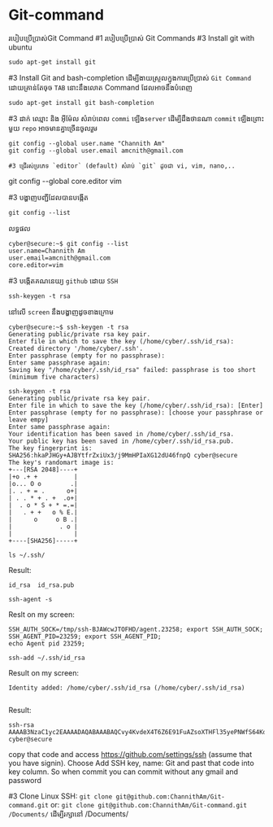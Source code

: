 # Git-command
របៀបប្រើប្រាស់Git Command
#1 របៀបប្រើប្រាស់ Git Commands
#3 Install git with ubuntu
```
sudo apt-get install git
```

#3 Install Git and bash-completion ដើម្បីងាយស្រួលក្នុងការប្រើប្រាស់ `​Git Command`​
ដោយគ្រាន់តែចុច `TAB`​ នោះនឹងលោត Command ដែលអាចនឹងបំពេញ
```
sudo apt-get install git bash-completion
```

#3 ដាក់ ឈ្មោះ និង អុីម៉ែល សំរាប់ពេល `commi`​ ឡើង​ `server` ដើម្បីដឹងថានណា `commit` 
ឡើងព្រោះមួយ `repo`​ អាចមានគ្នាច្រើនចូលរួម
```
git config --global user.name "Channith Am"
git config --global user.email amcnith@gmail.com

#3 ជ្រើរស់ប្រភេទ `editor`​​​ (default) សំរាប់ `git` ដូចជា vi, vim, nano,..
```
git config --global core.editor vim

#3​ បង្ហាញបញ្ជីដែលបានបង្កើត
```
git config --list
```
លទ្ធផល
```
cyber@secure:~$ git config --list
user.name=Channith Am
user.email=amcnith@gmail.com
core.editor=vim
```
#3 បង្កើតគណនេយ្យ `github` ដោយ `SSH`
```
ssh-keygen -t rsa
```
នៅលើ `screen` នឹងបង្ហាញដូចខាងក្រោម
```
cyber@secure:~$ ssh-keygen -t rsa
Generating public/private rsa key pair.
Enter file in which to save the key (/home/cyber/.ssh/id_rsa): 
Created directory '/home/cyber/.ssh'.
Enter passphrase (empty for no passphrase): 
Enter same passphrase again: 
Saving key "/home/cyber/.ssh/id_rsa" failed: passphrase is too short (minimum five characters)

ssh-keygen -t rsa
Generating public/private rsa key pair.
Enter file in which to save the key (/home/cyber/.ssh/id_rsa): [Enter] 
Enter passphrase (empty for no passphrase): [choose your passphrase or leave empy]
Enter same passphrase again: 
Your identification has been saved in /home/cyber/.ssh/id_rsa.
Your public key has been saved in /home/cyber/.ssh/id_rsa.pub.
The key fingerprint is:
SHA256:hkaPJHGy+AJBYtfrZxiUx3/j9MmHPIaXG12dU46fnpQ cyber@secure
The key's randomart image is:
+---[RSA 2048]----+
|+o .+ +          |
|o... O o        .|
|. . + = .      o+|
| . . * + . +  .o+|
|  . o * S + * =.=|
|   . + +   o % E.|
|      o     o B .|
|             . o |
|                 |
+----[SHA256]-----+

```
```
ls ~/.ssh/
```
Result:
```
id_rsa  id_rsa.pub
```
```
ssh-agent -s
```
Reslt on my screen:
```
SSH_AUTH_SOCK=/tmp/ssh-BJAWcwJTOFHD/agent.23258; export SSH_AUTH_SOCK;
SSH_AGENT_PID=23259; export SSH_AGENT_PID;
echo Agent pid 23259;
```
```
ssh-add ~/.ssh/id_rsa
```
Result on my screen:
```
Identity added: /home/cyber/.ssh/id_rsa (/home/cyber/.ssh/id_rsa)
```
```cat ~/.ssh/id_rsa.pub
```
Result:
```
ssh-rsa AAAAB3NzaC1yc2EAAAADAQABAAABAQCvy4KvdeX4T6Z6E91FuAZsoXTHFl35yePNWfS64KdUASCY6a0b24bShbog4S9VQtS6vAfxEG4miFs3rA+xsYhxlJMHZtXnX+ofypqmmDnCxcXJoiI0+QpOvZgLjWpxMY2LMQA+4J1KBk8I7D72pGgkVWGM6f5nHNYLoqW5Zyk74flzfIBKhFWQOiVprpB7yP6pWfayyRiXOUDNblodzpUqnK02jmaZH4QFnCPz1bdzfHUuVu7hoBj7e9kg8+2A+MRfR6Kjup6gleDy3ag3divB7hOvdSJIvArhDwBP5Jq3MnxW7M4j14ewtyUO+Q2Ka5MVYfzGCGHgmk/ZiTn7wNlr cyber@secure

```

copy that code and access https://github.com/settings/ssh (assume that you have
signin). Choose Add SSH key, name: Git and past that code into key column.
So when commit you can commit without any gmail and password



#3 Clone
Linux
SSH: `git clone git@github.com:ChannithAm/Git-command.git`
or:  `git clone git@github.com:ChannithAm/Git-command.git /Documents/`
ដើម្បីរក្សានៅ /Documents/
